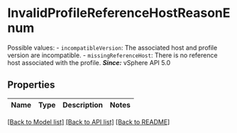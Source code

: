 # InvalidProfileReferenceHostReasonEnum

Possible values: - `incompatibleVersion`: The associated host and profile version are incompatible. - `missingReferenceHost`: There is no reference host associated with the profile.    ***Since:*** vSphere API 5.0 

## Properties
Name | Type | Description | Notes
------------ | ------------- | ------------- | -------------

[[Back to Model list]](../README.md#documentation-for-models) [[Back to API list]](../README.md#documentation-for-api-endpoints) [[Back to README]](../README.md)


